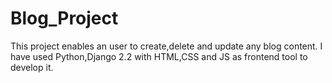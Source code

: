 # Blog_Project
This project enables an user to create,delete and update any blog content.
I have used Python,Django 2.2 with HTML,CSS and JS as frontend tool to develop it.
